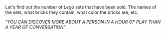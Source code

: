 Let's find out the number of Lego sets that have been sold.
The names of the sets, what bricks they contain, what color the bricks are, etc.


*"YOU CAN DISCOVER MORE ABOUT A PERSON IN A HOUR OF PLAY THAN A YEAR OF CONVERSATION"*

